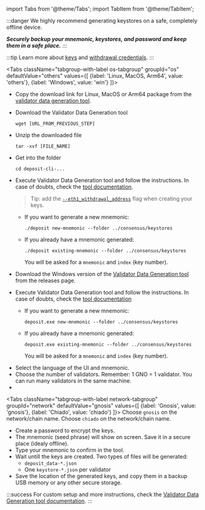 import Tabs from '@theme/Tabs';
import TabItem from '@theme/TabItem';

:::danger
We highly recommend generating keystores on a safe, completely offline device.

***Securely backup your mnemonic, keystores, and password and keep them in a safe place.***
:::

:::tip
Learn more about [keys](https://kb.beaconcha.in/ethereum-2-keys) and [withdrawal credentials](https://launchpad.ethereum.org/en/faq#withdrawal-credentials).
:::

<Tabs className="tabgroup-with-label os-tabgroup" groupId="os" defaultValue="others" values={[
    {label: 'Linux, MacOS, Arm64', value: 'others'},
    {label: 'Windows', value: 'win'}
]}>
<TabItem value="others">

- Copy the download link for Linux, MacOS or Arm64 package from the [validator data generation tool](https://github.com/gnosischain/validator-data-generator/releases).

- Download the Validator Data Generation tool
    ```shell
    wget [URL_FROM_PREVIOUS_STEP]
    ```

- Unzip the downloaded file
    ```shell
    tar -xvf [FILE_NAME]
    ```

- Get into the folder
    ```shell
    cd deposit-cli-...
    ```

- Execute Validator Data Generation tool and follow the instructions.
    In case of doubts, check the [tool documentation](https://github.com/gnosischain/validator-data-generator/). 
    > Tip: add the [`--eth1_withdrawal_address`](https://github.com/gnosischain/validator-data-generator/#new-mnemonic-arguments) flag when creating your keys.

    - If you want to generate a new mnemonic:
        ```shell
        ./deposit new-mnemonic --folder ../consensus/keystores
        ```
    
    - If you already have a mnemonic generated:
        ```shell
        ./deposit existing-mnemonic --folder ../consensus/keystores
        ```
        You will be asked for a `mnemonic` and `index` (key number).

</TabItem>
<TabItem value="win">

- Download the Windows version of the [Validator Data Generation tool](https://github.com/gnosischain/validator-data-generator/releases) from the releases page.
- Execute Validator Data Generation tool and follow the instructions.
    In case of doubts, check the [tool documentation](https://github.com/gnosischain/validator-data-generator/)

    - If you want to generate a new mnemonic:
        ```shell
        deposit.exe new-mnemonic --folder ../consensus/keystores
        ```

    - If you already have a mnemonic generated:
        ```shell
        deposit.exe existing-mnemonic --folder ../consensus/keystores
        ```
        You will be asked for a `mnemonic` and `index` (key number).

</TabItem>
</Tabs>

- Select the language of the UI and mnemonic.
- Choose the number of validators. Remember: 1 GNO = 1 validator. You can run many validators in the same machine.
- 
<Tabs className="tabgroup-with-label network-tabgroup" groupId="network" defaultValue="gnosis" values={[
    {label: 'Gnosis', value: 'gnosis'},
    {label: 'Chiado', value: 'chiado'}
]}>
    <TabItem value="gnosis">Choose <code>gnosis</code> on the network/chain name.</TabItem>
    <TabItem value="chiado">Choose <code>chiado</code> on the network/chain name.</TabItem>
</Tabs>

- Create a password to encrypt the keys.
- The mnemonic (seed phrase) will show on screen. Save it in a secure place (idealy offline).
- Type your mnemonic to confirm in the tool.
- Wait untill the keys are created. Two types of files will be generated: 
    - `deposit_data-*.json`
    - One `keystore-*.json` per validator
- Save the location of the generated keys, and copy them in a backup USB memory or any other secure storage.

:::success
For custom setup and more instructions, check the [Validator Data Generation tool documentation](https://github.com/gnosischain/validator-data-generator/).
:::
